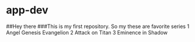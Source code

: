 # app-dev
##Hey there
###This is my first repository. 
So my these are favorite series
1 Angel Genesis Evangelion
2 Attack on Titan
3 Eminence in Shadow
